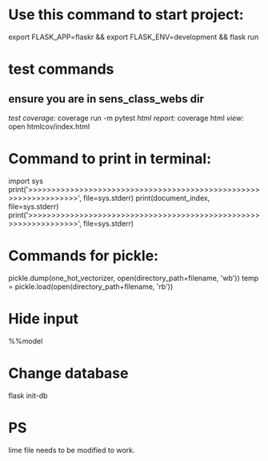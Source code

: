 # Use this command to start project:

export FLASK_APP=flaskr && export FLASK_ENV=development && flask run

# test commands

## ensure you are in sens_class_webs dir

_test coverage:_ coverage run -m pytest
_html report:_ coverage html
_view:_ open htmlcov/index.html

# Command to print in terminal:

import sys
print('>>>>>>>>>>>>>>>>>>>>>>>>>>>>>>>>>>>>>>>>>>>>>>>>>>>>>>>>>>>>>>>>>', file=sys.stderr)
print(document_index, file=sys.stderr)
print('>>>>>>>>>>>>>>>>>>>>>>>>>>>>>>>>>>>>>>>>>>>>>>>>>>>>>>>>>>>>>>>>>', file=sys.stderr)

# Commands for pickle:

pickle.dump(one_hot_vectorizer, open(directory_path+filename, 'wb'))
temp = pickle.load(open(directory_path+filename, 'rb'))

# Hide input

%%model

# Change database

flask init-db

# PS

lime file needs to be modified to work.

